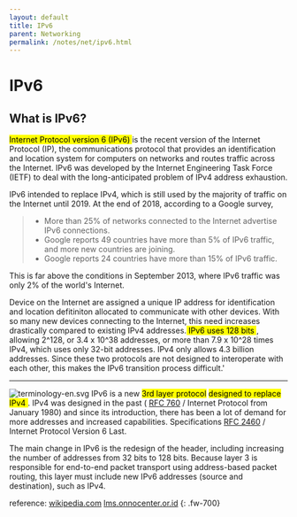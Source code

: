 ```yaml
---
layout: default
title: IPv6
parent: Networking
permalink: /notes/net/ipv6.html
---
```


# IPv6

## What is IPv6?
<mark> Internet Protocol version 6 (IPv6) </mark> is the recent version of the Internet Protocol (IP), the communications protocol that provides an identification and location system for computers on networks and routes traffic across the Internet. IPv6 was developed by the Internet Engineering Task Force (IETF) to deal with the long-anticipated problem of IPv4 address exhaustion. 

IPv6 intended to replace IPv4, which is still used by the majority of traffic on the Internet until 2019. At the end of 2018, according to a Google survey,
> * More than 25% of networks connected to the Internet advertise IPv6 connections.
> * Google reports 49 countries have more than 5% of IPv6 traffic, and more new countries are joining.
> * Google reports 24 countries have more than 15% of IPv6 traffic.

This is far above the conditions in September 2013, where IPv6 traffic was only 2% of the world's Internet.

Device on the Internet are assigned a unique IP address for identification and location defitiniton allocated to communicate with other devices. With so many new devices connecting to the Internet, this need increases drastically compared to existing IPv4 addresses.<mark> IPv6 uses 128 bits </mark>, allowing 2^128, or 3.4 x 10^38 addresses, or more than 7.9 x 10^28 times IPv4, which uses only 32-bit addresses. IPv4 only allows 4.3 billion addresses. Since these two protocols are not designed to interoperate with each other, this makes the IPv6 transition process difficult.'

* * *
![terminology-en.svg](https://upload.wikimedia.org/wikipedia/commons/5/5e/IPv6_address_terminology-en.svg)
IPv6 is a new <mark>3rd layer protocol</mark>  <mark> designed to replace IPv4 </mark>. IPv4 was designed in the past ( [RFC 760](https://tools.ietf.org/html/rfc760) / Internet Protocol from January 1980) and since its introduction, there has been a lot of demand for more addresses and increased capabilities. Specifications [RFC 2460](https://tools.ietf.org/html/rfc2460) / Internet Protocol Version 6 Last. 

The main change in IPv6 is the redesign of the header, including increasing the number of addresses from 32 bits to 128 bits. Because layer 3 is responsible for end-to-end packet transport using address-based packet routing, this layer must include new IPv6 addresses (source and destination), such as IPv4.

reference: [wikipedia.com](https://en.wikipedia.org/wiki/IPv6)
[lms.onnocenter.or.id](https://lms.onnocenter.or.id/wiki/index.php/IPv6:_Apa_itu_IPv6%3F)
{: .fw-700}

